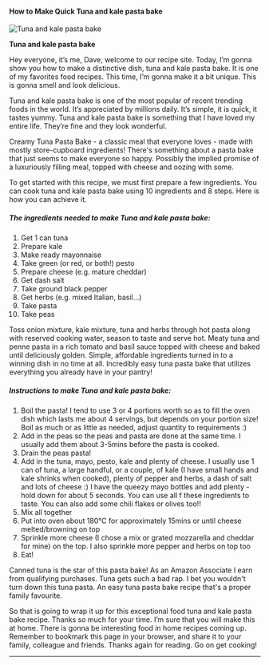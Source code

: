             

#### How to Make Quick Tuna and kale pasta bake

![Tuna and kale pasta bake](https://img-global.cpcdn.com/recipes/5138136352423936/751x532cq70/tuna-and-kale-pasta-bake-recipe-main-photo.jpg)

**Tuna and kale pasta bake**

Hey everyone, it’s me, Dave, welcome to our recipe site. Today, I’m gonna show you how to make a distinctive dish, tuna and kale pasta bake. It is one of my favorites food recipes. This time, I’m gonna make it a bit unique. This is gonna smell and look delicious.

Tuna and kale pasta bake is one of the most popular of recent trending foods in the world. It’s appreciated by millions daily. It’s simple, it is quick, it tastes yummy. Tuna and kale pasta bake is something that I have loved my entire life. They’re fine and they look wonderful.

Creamy Tuna Pasta Bake - a classic meal that everyone loves - made with mostly store-cupboard ingredients! There's something about a pasta bake that just seems to make everyone so happy. Possibly the implied promise of a luxuriously filling meal, topped with cheese and oozing with some.

To get started with this recipe, we must first prepare a few ingredients. You can cook tuna and kale pasta bake using 10 ingredients and 8 steps. Here is how you can achieve it.

##### The ingredients needed to make Tuna and kale pasta bake:

1.  Get 1 can tuna
2.  Prepare kale
3.  Make ready mayonnaise
4.  Take green (or red, or both!) pesto
5.  Prepare cheese (e.g. mature cheddar)
6.  Get dash salt
7.  Take ground black pepper
8.  Get herbs (e.g. mixed Italian, basil…)
9.  Take pasta
10.  Take peas

Toss onion mixture, kale mixture, tuna and herbs through hot pasta along with reserved cooking water, season to taste and serve hot. Meaty tuna and penne pasta in a rich tomato and basil sauce topped with cheese and baked until deliciously golden. Simple, affordable ingredients turned in to a winning dish in no time at all. Incredibly easy tuna pasta bake that utilizes everything you already have in your pantry!

##### Instructions to make Tuna and kale pasta bake:

1.  Boil the pasta! I tend to use 3 or 4 portions worth so as to fill the oven dish which lasts me about 4 servings, but depends on your portion size! Boil as much or as little as needed, adjust quantity to requirements :)
2.  Add in the peas so the peas and pasta are done at the same time. I usually add them about 3-5mins before the pasta is cooked.
3.  Drain the peas pasta!
4.  Add in the tuna, mayo, pesto, kale and plenty of cheese. I usually use 1 can of tuna, a large handful, or a couple, of kale (I have small hands and kale shrinks when cooked), plenty of pepper and herbs, a dash of salt and lots of cheese :) I have the queezy mayo bottles and add plenty - hold down for about 5 seconds. You can use all f these ingredients to taste. You can also add some chili flakes or olives too!!
5.  Mix all together
6.  Put into oven about 180°C for approximately 15mins or until cheese melted/browning on top
7.  Sprinkle more cheese (I chose a mix or grated mozzarella and cheddar for mine) on the top. I also sprinkle more pepper and herbs on top too
8.  Eat!

Canned tuna is the star of this pasta bake! As an Amazon Associate I earn from qualifying purchases. Tuna gets such a bad rap. I bet you wouldn't turn down this tuna pasta. An easy tuna pasta bake recipe that's a proper family favourite.

So that is going to wrap it up for this exceptional food tuna and kale pasta bake recipe. Thanks so much for your time. I’m sure that you will make this at home. There is gonna be interesting food in home recipes coming up. Remember to bookmark this page in your browser, and share it to your family, colleague and friends. Thanks again for reading. Go on get cooking!

* * *